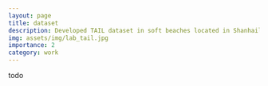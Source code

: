```yaml
---
layout: page
title: dataset
description: Developed TAIL dataset in soft beaches located in Shanhaili, Huizhou, China
img: assets/img/lab_tail.jpg
importance: 2
category: work
---
```


todo
